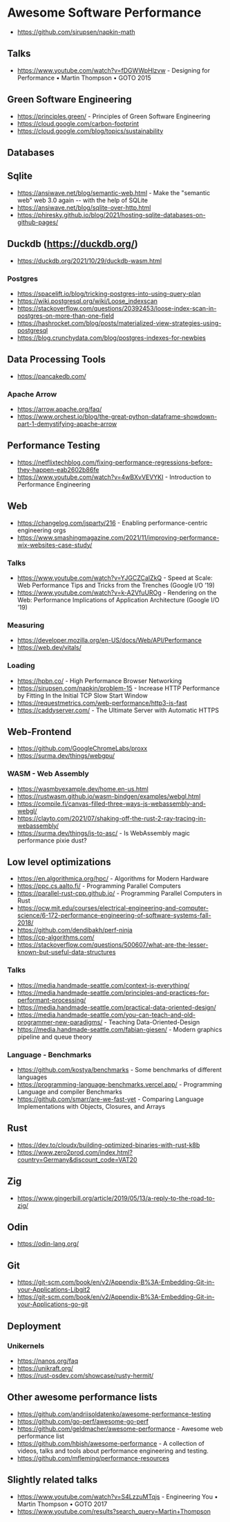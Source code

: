 # Awesome Software Performance

  * https://github.com/sirupsen/napkin-math

## Talks
  * https://www.youtube.com/watch?v=fDGWWpHlzvw - Designing for Performance • Martin Thompson • GOTO 2015

## Green Software Engineering
  * https://principles.green/ - Principles of Green Software Engineering
  * https://cloud.google.com/carbon-footprint
  * https://cloud.google.com/blog/topics/sustainability

## Databases

## Sqlite
 * https://ansiwave.net/blog/semantic-web.html - Make the "semantic web" web 3.0 again -- with the help of SQLite
 * https://ansiwave.net/blog/sqlite-over-http.html
 * https://phiresky.github.io/blog/2021/hosting-sqlite-databases-on-github-pages/

## Duckdb (https://duckdb.org/)

  * https://duckdb.org/2021/10/29/duckdb-wasm.html

### Postgres
  * https://spacelift.io/blog/tricking-postgres-into-using-query-plan
  * https://wiki.postgresql.org/wiki/Loose_indexscan
  * https://stackoverflow.com/questions/20392453/loose-index-scan-in-postgres-on-more-than-one-field
  * https://hashrocket.com/blog/posts/materialized-view-strategies-using-postgresql
  * https://blog.crunchydata.com/blog/postgres-indexes-for-newbies

## Data Processing Tools
  * https://pancakedb.com/
### Apache Arrow
  * https://arrow.apache.org/faq/
  * https://www.orchest.io/blog/the-great-python-dataframe-showdown-part-1-demystifying-apache-arrow

## Performance Testing
  * https://netflixtechblog.com/fixing-performance-regressions-before-they-happen-eab2602b86fe
  * https://www.youtube.com/watch?v=4wBXvVEVYKI - Introduction to Performance Engineering

## Web
  * https://changelog.com/jsparty/216 - Enabling performance-centric engineering orgs
  * https://www.smashingmagazine.com/2021/11/improving-performance-wix-websites-case-study/

### Talks

  * https://www.youtube.com/watch?v=YJGCZCaIZkQ - Speed at Scale: Web Performance Tips and Tricks from the Trenches (Google I/O ’19)
  * https://www.youtube.com/watch?v=k-A2VfuUROg - Rendering on the Web: Performance Implications of Application Architecture (Google I/O ’19)

### Measuring
  * https://developer.mozilla.org/en-US/docs/Web/API/Performance 
  * https://web.dev/vitals/

### Loading
  * https://hpbn.co/ - High Performance Browser Networking           
  * https://sirupsen.com/napkin/problem-15 - Increase HTTP Performance by Fitting In the Initial TCP Slow Start Window
  * https://requestmetrics.com/web-performance/http3-is-fast
  * https://caddyserver.com/ - The Ultimate Server with Automatic HTTPS

## Web-Frontend

  * https://github.com/GoogleChromeLabs/proxx
  * https://surma.dev/things/webgpu/

### WASM - Web Assembly

  * https://wasmbyexample.dev/home.en-us.html
  * https://rustwasm.github.io/wasm-bindgen/examples/webgl.html
  * https://compile.fi/canvas-filled-three-ways-js-webassembly-and-webgl/
  * https://clayto.com/2021/07/shaking-off-the-rust-2-ray-tracing-in-webassembly/ 
  * https://surma.dev/things/js-to-asc/ - Is WebAssembly magic performance pixie dust?

## Low level optimizations
  * https://en.algorithmica.org/hpc/ - Algorithms for Modern Hardware
  * https://ppc.cs.aalto.fi/ - Programming Parallel Computers
  * https://parallel-rust-cpp.github.io/ - Programming Parallel Computers in Rust
  * https://ocw.mit.edu/courses/electrical-engineering-and-computer-science/6-172-performance-engineering-of-software-systems-fall-2018/
  * https://github.com/dendibakh/perf-ninja
  * https://cp-algorithms.com/
  * https://stackoverflow.com/questions/500607/what-are-the-lesser-known-but-useful-data-structures


### Talks
  * https://media.handmade-seattle.com/context-is-everything/
  * https://media.handmade-seattle.com/principles-and-practices-for-performant-processing/
  * https://media.handmade-seattle.com/practical-data-oriented-design/
  * https://media.handmade-seattle.com/you-can-teach-and-old-programmer-new-paradigms/ - Teaching Data-Oriented-Design 
  * https://media.handmade-seattle.com/fabian-giesen/ - Modern graphics pipeline and queue theory

### Language - Benchmarks
  * https://github.com/kostya/benchmarks - Some benchmarks of different languages
  * https://programming-language-benchmarks.vercel.app/ - Programming Language and compiler Benchmarks
  * https://github.com/smarr/are-we-fast-yet - Comparing Language Implementations with Objects, Closures, and Arrays


## Rust

  * https://dev.to/cloudx/building-optimized-binaries-with-rust-k8b
  * https://www.zero2prod.com/index.html?country=Germany&discount_code=VAT20

## Zig
  * https://www.gingerbill.org/article/2019/05/13/a-reply-to-the-road-to-zig/

## Odin
  * https://odin-lang.org/

## Git
  * https://git-scm.com/book/en/v2/Appendix-B%3A-Embedding-Git-in-your-Applications-Libgit2
  * https://git-scm.com/book/en/v2/Appendix-B%3A-Embedding-Git-in-your-Applications-go-git 

## Deployment
### Unikernels

  * https://nanos.org/faq
  * https://unikraft.org/
  * https://rust-osdev.com/showcase/rusty-hermit/

## Other awesome performance lists

  * https://github.com/andriisoldatenko/awesome-performance-testing
  * https://github.com/go-perf/awesome-go-perf
  * https://github.com/geldmacher/awesome-performance - Awesome web performance list
  * https://github.com/hbish/awesome-performance - A collection of videos, talks and tools about performance engineering and testing.
  * https://github.com/mfleming/performance-resources

## Slightly related talks

  * https://www.youtube.com/watch?v=S4LzzuMTqjs - Engineering You • Martin Thompson • GOTO 2017
  * https://www.youtube.com/results?search_query=Martin+Thompson
